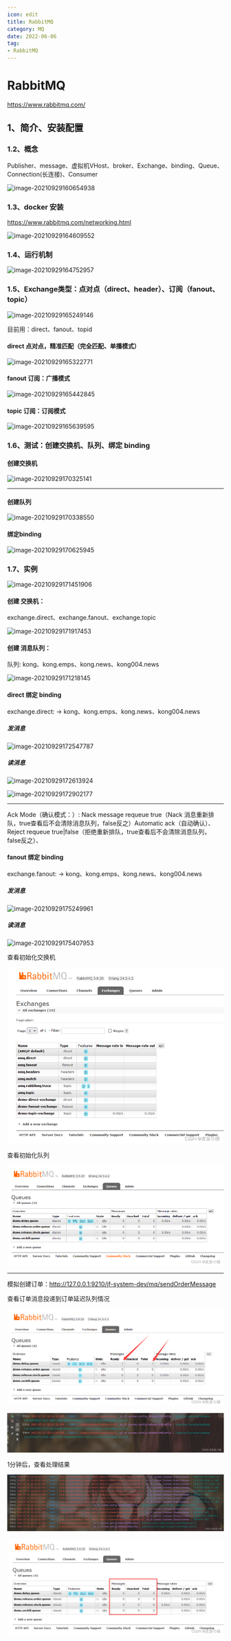 ```yaml
---
icon: edit
title: RabbitMQ
category: MQ
date: 2022-06-06
tag:
- RabbitMQ
---
```


# RabbitMQ

https://www.rabbitmq.com/

## 1、简介、安装配置

### 1.2、概念

Publisher、message、虚拟机VHost、broker、Exchange、binding、Queue、Connection(长连接)、Consumer

![image-20210929160654938](./mq-rabbit.assets/image-20210929160654938.png)

### 1.3、docker 安装

https://www.rabbitmq.com/networking.html

![image-20210929164609552](./mq-rabbit.assets/image-20210929164609552.png)

### 1.4、运行机制

![image-20210929164752957](./mq-rabbit.assets/image-20210929164752957.png)

### 1.5、Exchange类型：点对点（direct、header）、订阅（fanout、topic）

![image-20210929165249146](./mq-rabbit.assets/image-20210929165249146.png)

目前用：direct、fanout、topid

#### direct 点对点，精准匹配（完全匹配、单播模式）

![image-20210929165322771](./mq-rabbit.assets/image-20210929165322771.png)

#### fanout 订阅：广播模式

![image-20210929165442845](./mq-rabbit.assets/image-20210929165442845.png)



#### topic 订阅：订阅模式

![image-20210929165639595](./mq-rabbit.assets/image-20210929165639595.png)

### 1.6、测试：创建交换机、队列、绑定 binding

#### 创建交换机

![image-20210929170325141](./mq-rabbit.assets/image-20210929170325141.png)

-----------

#### 创建队列

![image-20210929170338550](./mq-rabbit.assets/image-20210929170338550.png)

#### 绑定binding

![image-20210929170625945](./mq-rabbit.assets/image-20210929170625945.png)

### 1.7、实例

![image-20210929171451906](./mq-rabbit.assets/image-20210929171451906.png)

#### 创建 交换机：

exchange.direct、exchange.fanout、exchange.topic

![image-20210929171917453](./mq-rabbit.assets/image-20210929171917453.png)

#### 创建 消息队列：

队列: kong、kong.emps、kong.news、kong004.news

![image-20210929171218145](./mq-rabbit.assets/image-20210929171218145.png)

#### direct 绑定 binding

exchange.direct: -> kong、kong.emps、kong.news、kong004.news

##### 发消息

![image-20210929172547787](./mq-rabbit.assets/image-20210929172547787.png)

##### 读消息

![image-20210929172613924](./mq-rabbit.assets/image-20210929172613924.png)

![image-20210929172902177](./mq-rabbit.assets/image-20210929172902177.png)

-------

Ack Mode（确认模式：）: Nack message requeue true（Nack 消息重新排队，true查看后不会清除消息队列，false反之）Automatic ack（自动确认）、Reject requeue true|false（拒绝重新排队，true查看后不会清除消息队列，false反之）、

#### fanout 绑定 binding

exchange.fanout: -> kong、kong.emps、kong.news、kong004.news

##### 发消息

![image-20210929175249961](./mq-rabbit.assets/image-20210929175249961.png)

##### 读消息

![image-20210929175407953](./mq-rabbit.assets/image-20210929175407953.png)


查看初始化交换机

![image-20220716144723052](./mq-rabbit.assets/image-20220716144723052.png)

查看初始化队列

![image-20220716145127272](./mq-rabbit.assets/image-20220716145127272.png)

--------------

模拟创建订单：http://127.0.0.1:9210/jf-system-dev/mq/sendOrderMessage

查看订单消息投递到订单延迟队列情况

![image-20220716145117155](./mq-rabbit.assets/image-20220716145117155.png)

![image-20220716144913398](./mq-rabbit.assets/image-20220716144913398.png)

1分钟后，查看处理结果

![image-20220716144848045](./mq-rabbit.assets/image-20220716144848045.png)

![image-20220716144856335](./mq-rabbit.assets/image-20220716144856335.png)





